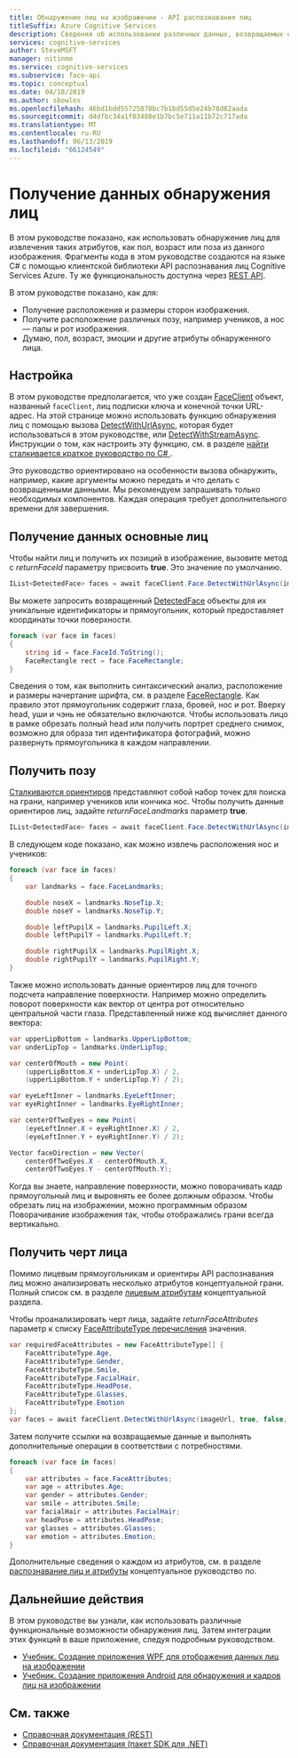 ```yaml
---
title: Обнаружение лиц на изображении - API распознавания лиц
titleSuffix: Azure Cognitive Services
description: Сведения об использовании различных данных, возвращаемых с помощью функции обнаружения лиц.
services: cognitive-services
author: SteveMSFT
manager: nitinme
ms.service: cognitive-services
ms.subservice: face-api
ms.topic: conceptual
ms.date: 04/18/2019
ms.author: sbowles
ms.openlocfilehash: 46bd1bdd55725878bc7b1bd55d5e24b78d82aada
ms.sourcegitcommit: d4dfbc34a1f03488e1b7bc5e711a11b72c717ada
ms.translationtype: MT
ms.contentlocale: ru-RU
ms.lasthandoff: 06/13/2019
ms.locfileid: "66124549"
---
```

# <a name="get-face-detection-data"></a>Получение данных обнаружения лиц

В этом руководстве показано, как использовать обнаружение лиц для извлечения таких атрибутов, как пол, возраст или поза из данного изображения. Фрагменты кода в этом руководстве создаются на языке C# с помощью клиентской библиотеки API распознавания лиц Cognitive Services Azure. Ту же функциональность доступна через [REST API](https://westus.dev.cognitive.microsoft.com/docs/services/563879b61984550e40cbbe8d/operations/563879b61984550f30395236).

В этом руководстве показано, как для:

- Получение расположения и размеры сторон изображения.
- Получите расположение различных позу, например учеников, а нос — папы и рот изображения.
- Думаю, пол, возраст, эмоции и другие атрибуты обнаруженного лица.

## <a name="setup"></a>Настройка

В этом руководстве предполагается, что уже создан [FaceClient](https://docs.microsoft.com/dotnet/api/microsoft.azure.cognitiveservices.vision.face.faceclient?view=azure-dotnet) объект, названный `faceClient`, лиц подписки ключа и конечной точки URL-адрес. На этой странице можно использовать функцию обнаружения лиц с помощью вызова [DetectWithUrlAsync](https://docs.microsoft.com/dotnet/api/microsoft.azure.cognitiveservices.vision.face.faceoperationsextensions.detectwithurlasync?view=azure-dotnet), которая будет использоваться в этом руководстве, или [DetectWithStreamAsync](https://docs.microsoft.com/dotnet/api/microsoft.azure.cognitiveservices.vision.face.faceoperationsextensions.detectwithstreamasync?view=azure-dotnet). Инструкции о том, как настроить эту функцию, см. в разделе [найти сталкивается краткое руководство по C# ](../quickstarts/csharp-detect-sdk.md).

Это руководство ориентировано на особенности вызова обнаружить, например, какие аргументы можно передать и что делать с возвращенными данными. Мы рекомендуем запрашивать только необходимых компонентов. Каждая операция требует дополнительного времени для завершения.

## <a name="get-basic-face-data"></a>Получение данных основные лиц

Чтобы найти лиц и получить их позиций в изображение, вызовите метод с _returnFaceId_ параметру присвоить **true**. Это значение по умолчанию.

```csharp
IList<DetectedFace> faces = await faceClient.Face.DetectWithUrlAsync(imageUrl, true, false, null);
```

Вы можете запросить возвращенный [DetectedFace](https://docs.microsoft.com/dotnet/api/microsoft.azure.cognitiveservices.vision.face.models.detectedface?view=azure-dotnet) объекты для их уникальные идентификаторы и прямоугольник, который предоставляет координаты точки поверхности.

```csharp
foreach (var face in faces)
{
    string id = face.FaceId.ToString();
    FaceRectangle rect = face.FaceRectangle;
}
```

Сведения о том, как выполнить синтаксический анализ, расположение и размеры начертание шрифта, см. в разделе [FaceRectangle](https://docs.microsoft.com/dotnet/api/microsoft.azure.cognitiveservices.vision.face.models.facerectangle?view=azure-dotnet). Как правило этот прямоугольник содержит глаза, бровей, нос и рот. Вверху head, уши и чэнь не обязательно включаются. Чтобы использовать лицо в рамке обрезать полный head или получить портрет среднего снимок, возможно для образа тип идентификатора фотографий, можно развернуть прямоугольника в каждом направлении.

## <a name="get-face-landmarks"></a>Получить позу

[Сталкиваются ориентиров](../concepts/face-detection.md#face-landmarks) представляют собой набор точек для поиска на грани, например учеников или кончика нос. Чтобы получить данные ориентиров лиц, задайте _returnFaceLandmarks_ параметр **true**.

```csharp
IList<DetectedFace> faces = await faceClient.Face.DetectWithUrlAsync(imageUrl, true, true, null);
```

В следующем коде показано, как можно извлечь расположения нос и учеников:

```csharp
foreach (var face in faces)
{
    var landmarks = face.FaceLandmarks;

    double noseX = landmarks.NoseTip.X;
    double noseY = landmarks.NoseTip.Y;

    double leftPupilX = landmarks.PupilLeft.X;
    double leftPupilY = landmarks.PupilLeft.Y;

    double rightPupilX = landmarks.PupilRight.X;
    double rightPupilY = landmarks.PupilRight.Y;
}
```

Также можно использовать данные ориентиров лиц для точного подсчета направление поверхности. Например можно определить поворот поверхности как вектор от центра рот относительно центральной части глаза. Представленный ниже код вычисляет данного вектора:

```csharp
var upperLipBottom = landmarks.UpperLipBottom;
var underLipTop = landmarks.UnderLipTop;

var centerOfMouth = new Point(
    (upperLipBottom.X + underLipTop.X) / 2,
    (upperLipBottom.Y + underLipTop.Y) / 2);

var eyeLeftInner = landmarks.EyeLeftInner;
var eyeRightInner = landmarks.EyeRightInner;

var centerOfTwoEyes = new Point(
    (eyeLeftInner.X + eyeRightInner.X) / 2,
    (eyeLeftInner.Y + eyeRightInner.Y) / 2);

Vector faceDirection = new Vector(
    centerOfTwoEyes.X - centerOfMouth.X,
    centerOfTwoEyes.Y - centerOfMouth.Y);
```

Когда вы знаете, направление поверхности, можно поворачивать кадр прямоугольный лиц и выровнять ее более должным образом. Чтобы обрезать лиц на изображении, можно программным образом Поворачивание изображения так, чтобы отображались грани всегда вертикально.

## <a name="get-face-attributes"></a>Получить черт лица

Помимо лицевым прямоугольникам и ориентиры API распознавания лиц можно анализировать несколько атрибутов концептуальной грани. Полный список см. в разделе [лицевым атрибутам](../concepts/face-detection.md#attributes) концептуальной раздела.

Чтобы проанализировать черт лица, задайте _returnFaceAttributes_ параметр к списку [FaceAttributeType перечисления](https://docs.microsoft.com/dotnet/api/microsoft.azure.cognitiveservices.vision.face.models.faceattributetype?view=azure-dotnet) значения.

```csharp
var requiredFaceAttributes = new FaceAttributeType[] {
    FaceAttributeType.Age,
    FaceAttributeType.Gender,
    FaceAttributeType.Smile,
    FaceAttributeType.FacialHair,
    FaceAttributeType.HeadPose,
    FaceAttributeType.Glasses,
    FaceAttributeType.Emotion
};
var faces = await faceClient.DetectWithUrlAsync(imageUrl, true, false, requiredFaceAttributes);
```

Затем получите ссылки на возвращаемые данные и выполнять дополнительные операции в соответствии с потребностями.

```csharp
foreach (var face in faces)
{
    var attributes = face.FaceAttributes;
    var age = attributes.Age;
    var gender = attributes.Gender;
    var smile = attributes.Smile;
    var facialHair = attributes.FacialHair;
    var headPose = attributes.HeadPose;
    var glasses = attributes.Glasses;
    var emotion = attributes.Emotion;
}
```

Дополнительные сведения о каждом из атрибутов, см. в разделе [распознавание лиц и атрибуты](../concepts/face-detection.md) концептуальное руководство по.

## <a name="next-steps"></a>Дальнейшие действия

В этом руководстве вы узнали, как использовать различные функциональные возможности обнаружения лиц. Затем интеграции этих функций в ваше приложение, следуя подробным руководством.

- [Учебник. Создание приложения WPF для отображения данных лиц на изображении](../Tutorials/FaceAPIinCSharpTutorial.md)
- [Учебник. Создание приложения Android для обнаружения и кадров лиц на изображении](../Tutorials/FaceAPIinJavaForAndroidTutorial.md)

## <a name="related-topics"></a>См. также

- [Справочная документация (REST)](https://westus.dev.cognitive.microsoft.com/docs/services/563879b61984550e40cbbe8d/operations/563879b61984550f30395236)
- [Справочная документация (пакет SDK для .NET)](https://docs.microsoft.com/dotnet/api/overview/azure/cognitiveservices/client/face?view=azure-dotnet)